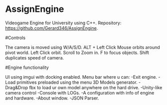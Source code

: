 # AssignEngine

Videogame Engine for University using C++.
Repository: https://github.com/Gerard346/AssignEngine.

#Controls

The camera is moved using W/A/S/D.
ALT + Left Click Mouse orbits around pivot world.
Left Click orbit.
Scroll to Zoom in.
F to focus objects.
Shift duplicates speed of camera.

#Engine functionality

UI using imgui with docking enabled.
Menu bar where u can:
	-Exit engine.
	-Load primitives preloaded using the menu 3D Models generator.
	-Drag&Drop fbx to load ur own model anywhere on the hard drive.
	-Unity-like camera control
	-Console with LOGs.
	-A configuration with info of engine and hardware.
	-About window.
	-JSON Parser.


